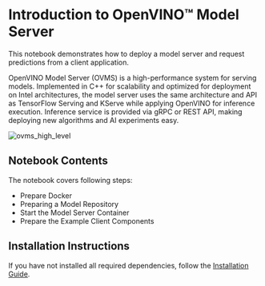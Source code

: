# Introduction to OpenVINO™ Model Server

This notebook demonstrates how to deploy a model server and request predictions from a client application.

OpenVINO Model Server (OVMS) is a high-performance system for serving models. Implemented in C++ for scalability and optimized for deployment on Intel architectures, the model server uses the same architecture and API as TensorFlow Serving and KServe while applying OpenVINO for inference execution. Inference service is provided via gRPC or REST API, making deploying new algorithms and AI experiments easy.

![ovms_high_level](https://user-images.githubusercontent.com/91237924/215658767-0e0fc221-aed0-4db1-9a82-6be55f244dba.png)

## Notebook Contents

The notebook covers following steps:

* Prepare Docker
* Preparing a Model Repository
* Start the Model Server Container
* Prepare the Example Client Components

## Installation Instructions

If you have not installed all required dependencies, follow the [Installation Guide](https://github.com/openvinotoolkit/openvino_notebooks/blob/main/README.md).
